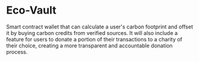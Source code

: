 # Eco-Vault

Smart contract wallet that can calculate a user's carbon footprint and offset it by buying carbon credits from verified sources. It will also include a feature for users to donate a portion of their transactions to a charity of their choice, creating a more transparent and accountable donation process. 
